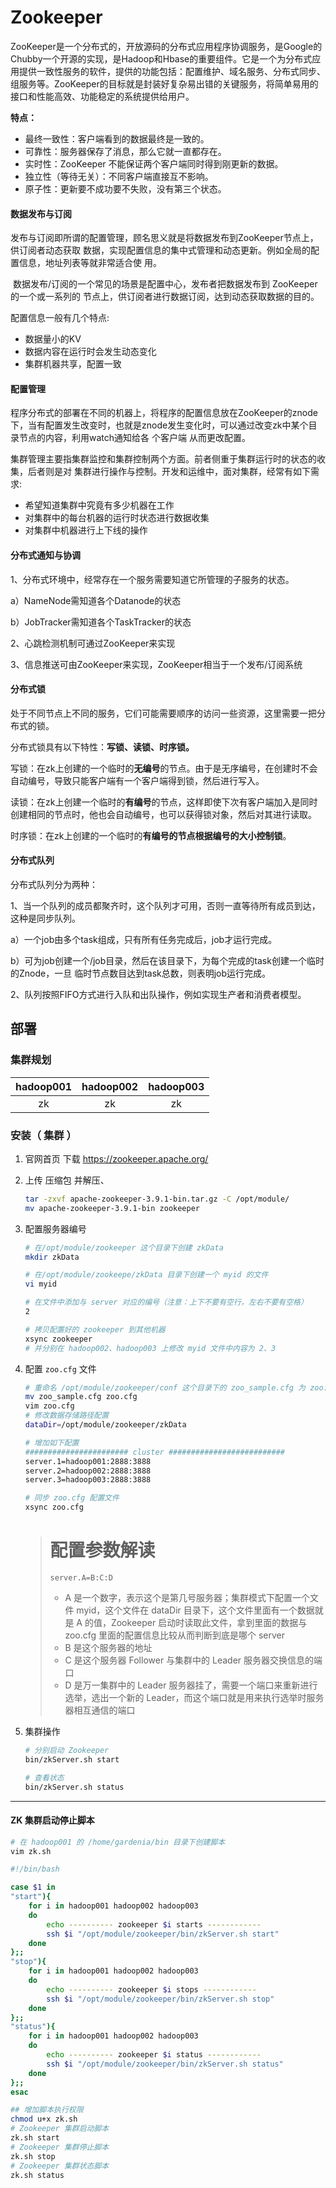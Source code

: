 # Zookeeper

​	ZooKeeper是一个分布式的，开放源码的分布式应用程序协调服务，是Google的Chubby一个开源的实现，是Hadoop和Hbase的重要组件。它是一个为分布式应用提供一致性服务的软件，提供的功能包括：配置维护、域名服务、分布式同步、组服务等。
​	ZooKeeper的目标就是封装好复杂易出错的关键服务，将简单易用的接口和性能高效、功能稳定的系统提供给用户。

**特点：**

- 最终一致性：客户端看到的数据最终是一致的。
- 可靠性：服务器保存了消息，那么它就一直都存在。
- 实时性：ZooKeeper 不能保证两个客户端同时得到刚更新的数据。
- 独立性（等待无关）：不同客户端直接互不影响。
- 原子性：更新要不成功要不失败，没有第三个状态。

#### **数据发布与订阅**

​	发布与订阅即所谓的配置管理，顾名思义就是将数据发布到ZooKeeper节点上，供订阅者动态获取 数据，实现配置信息的集中式管理和动态更新。例如全局的配置信息，地址列表等就非常适合使 用。

​	数据发布/订阅的一个常见的场景是配置中心，发布者把数据发布到 ZooKeeper 的一个或一系列的 节点上，供订阅者进行数据订阅，达到动态获取数据的目的。

配置信息一般有几个特点:

- 数据量小的KV
- 数据内容在运行时会发生动态变化
- 集群机器共享，配置一致

#### **配置管理**

​	程序分布式的部署在不同的机器上，将程序的配置信息放在ZooKeeper的znode下，当有配置发生改变时，也就是znode发生变化时，可以通过改变zk中某个目录节点的内容，利用watch通知给各 个客户端 从而更改配置。

​	集群管理主要指集群监控和集群控制两个方面。前者侧重于集群运行时的状态的收集，后者则是对 集群进行操作与控制。开发和运维中，面对集群，经常有如下需求:

- 希望知道集群中究竟有多少机器在工作
- 对集群中的每台机器的运行时状态进行数据收集
- 对集群中机器进行上下线的操作



#### 分布式通知与协调

1、分布式环境中，经常存在一个服务需要知道它所管理的子服务的状态。

a）NameNode需知道各个Datanode的状态

b）JobTracker需知道各个TaskTracker的状态

2、心跳检测机制可通过ZooKeeper来实现

3、信息推送可由ZooKeeper来实现，ZooKeeper相当于一个发布/订阅系统

#### 分布式锁

处于不同节点上不同的服务，它们可能需要顺序的访问一些资源，这里需要一把分布式的锁。

分布式锁具有以下特性：**写锁、读锁、时序锁。**

写锁：在zk上创建的一个临时的**无编号**的节点。由于是无序编号，在创建时不会自动编号，导致只能客户端有一个客户端得到锁，然后进行写入。

读锁：在zk上创建一个临时的**有编号**的节点，这样即使下次有客户端加入是同时创建相同的节点时，他也会自动编号，也可以获得锁对象，然后对其进行读取。

时序锁：在zk上创建的一个临时的**有编号的节点根据编号的大小控制锁**。

#### 分布式队列

分布式队列分为两种：

1、当一个队列的成员都聚齐时，这个队列才可用，否则一直等待所有成员到达，这种是同步队列。

a）一个job由多个task组成，只有所有任务完成后，job才运行完成。

b）可为job创建一个/job目录，然后在该目录下，为每个完成的task创建一个临时的Znode，一旦 临时节点数目达到task总数，则表明job运行完成。

2、队列按照FIFO方式进行入队和出队操作，例如实现生产者和消费者模型。



## 部署

### 集群规划

| hadoop001 | hadoop002 | hadoop003 |
| :-------: | :-------: | :-------: |
|    zk     |    zk     |    zk     |

### 安装（ 集群 ）

1. 官网首页  下载
   https://zookeeper.apache.org/

2. 上传 压缩包 并解压、

   ```bash
   tar -zxvf apache-zookeeper-3.9.1-bin.tar.gz -C /opt/module/
   mv apache-zookeeper-3.9.1-bin zookeeper
   ```
   
3. 配置服务器编号

   ```bash
   # 在/opt/module/zookeeper 这个目录下创建 zkData
   mkdir zkData
   
   # 在/opt/module/zookeepe/zkData 目录下创建一个 myid 的文件
   vi myid
   
   # 在文件中添加与 server 对应的编号（注意：上下不要有空行，左右不要有空格）
   2
   
   # 拷贝配置好的 zookeeper 到其他机器
   xsync zookeeper
   # 并分别在 hadoop002、hadoop003 上修改 myid 文件中内容为 2、3
   ```

4. 配置 `zoo.cfg` 文件

   ```bash
   # 重命名 /opt/module/zookeeper/conf 这个目录下的 zoo_sample.cfg 为 zoo.cfg
   mv zoo_sample.cfg zoo.cfg
   vim zoo.cfg
   # 修改数据存储路径配置
   dataDir=/opt/module/zookeeper/zkData
   
   # 增加如下配置
   ####################### cluster ##########################
   server.1=hadoop001:2888:3888
   server.2=hadoop002:2888:3888
   server.3=hadoop003:2888:3888
   
   # 同步 zoo.cfg 配置文件
   xsync zoo.cfg
   ```

   > # 配置参数解读
   > `server.A=B:C:D` 
   >
   > - A 是一个数字，表示这个是第几号服务器；集群模式下配置一个文件 myid，这个文件在 dataDir 目录下，这个文件里面有一个数据就是 A 的值，Zookeeper 启动时读取此文件，拿到里面的数据与 zoo.cfg 里面的配置信息比较从而判断到底是哪个 server
   > - B 是这个服务器的地址
   > - C 是这个服务器 Follower 与集群中的 Leader 服务器交换信息的端口
   > - D 是万一集群中的 Leader 服务器挂了，需要一个端口来重新进行选举，选出一个新的 Leader，而这个端口就是用来执行选举时服务器相互通信的端口

5. 集群操作

   ```bash
   # 分别启动 Zookeeper
   bin/zkServer.sh start
   
   # 查看状态
   bin/zkServer.sh status
   ```

<hr>

#### ZK 集群启动停止脚本

```bash
# 在 hadoop001 的 /home/gardenia/bin 目录下创建脚本
vim zk.sh

#!/bin/bash

case $1 in
"start"){
	for i in hadoop001 hadoop002 hadoop003
	do
		echo ---------- zookeeper $i starts ------------
		ssh $i "/opt/module/zookeeper/bin/zkServer.sh start"
	done
};;
"stop"){
	for i in hadoop001 hadoop002 hadoop003
	do
		echo ---------- zookeeper $i stops ------------
		ssh $i "/opt/module/zookeeper/bin/zkServer.sh stop"
	done
};;
"status"){
	for i in hadoop001 hadoop002 hadoop003
	do
		echo ---------- zookeeper $i status ------------
		ssh $i "/opt/module/zookeeper/bin/zkServer.sh status"
	done
};;
esac

## 增加脚本执行权限
chmod u+x zk.sh
# Zookeeper 集群启动脚本
zk.sh start
# Zookeeper 集群停止脚本
zk.sh stop
# Zookeeper 集群状态脚本
zk.sh status
```

